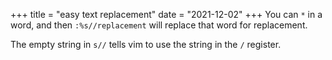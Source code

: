 +++
title = "easy text replacement"
date = "2021-12-02"
+++
You can `*` in a word, and then `:%s//replacement` will replace that word for replacement.

The empty string in `s//` tells vim to use the string in the `/` register.
